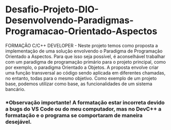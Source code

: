# Desafio-Projeto-DIO-Desenvolvendo-Paradigmas-Programacao-Orientado-Aspectos
 FORMAÇÃO C/C++ DEVELOPER - Neste projeto temos como proposta a implementação de uma solução envolvendo o Paradigma de Programação Orientado a Aspectos. Para que isso seja possível, é aconselhável trabalhar com um paradigma de programação primário para o projeto principal, como por exemplo, o paradigma Orientado a Objetos.  A proposta envolve criar uma função transversal ao código sendo aplicada em diferentes chamadas, no entanto, todas para o mesmo objetivo.  Como exemplo de um projeto base, podemos utilizar como base, as funcionalidades de um sistema bancário.

 ### *Observação importante! A formatação estar incorreta devido a bugs do VS Code ou do meu computador, mas no DevC++ a formatação e o programa se comportaram de maneira desejável.